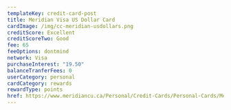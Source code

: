 ```yaml
---
templateKey: credit-card-post
title: Meridian Visa US Dollar Card
cardImage: /img/cc-meridian-usdollars.png
creditScore: Excellent
creditScoreTwo: Good
fee: 65
feeOptions: dontmind
network: Visa
purchaseInterest: "19.50"
balanceTranferFees: 0
userCategory: personal
cardCategory: rewards
rewardType: points
href: https://www.meridiancu.ca/Personal/Credit-Cards/Personal-Cards/Meridian-Visa-US-Dollar-Card.aspx
---
```

